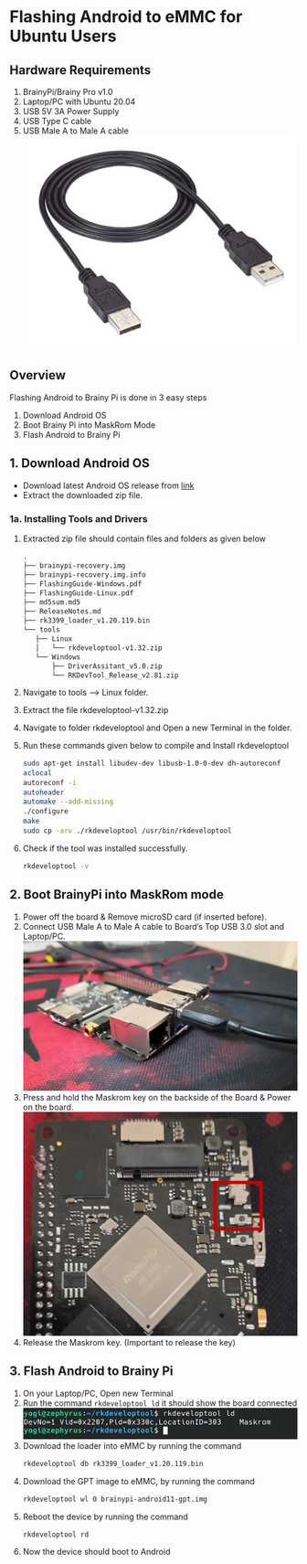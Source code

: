 # Flashing Android to eMMC for Ubuntu Users

## Hardware Requirements
1. BrainyPi/Brainy Pro v1.0
2. Laptop/PC with Ubuntu 20.04 
3. USB 5V 3A Power Supply 
4. USB Type C cable 
5. USB Male A to Male A cable
   ![img](assets/image5.jpg)

## Overview 
Flashing Android to Brainy Pi is done in 3 easy steps 

1.  Download Android OS
2.  Boot Brainy Pi into MaskRom Mode
3.  Flash Android to Brainy Pi

## 1. Download Android OS 

-   Download latest Android OS release from [link](https://github.com/brainypi/android-releases/releases/latest/download/brainypi-android11-22.12.10.zip)
-   Extract the downloaded zip file. 

### 1a. Installing Tools and Drivers 

1. Extracted zip file should contain files and folders as given below
   ```
   .
   ├── brainypi-recovery.img
   ├── brainypi-recovery.img.info
   ├── FlashingGuide-Windows.pdf
   ├── FlashingGuide-Linux.pdf
   ├── md5sum.md5
   ├── ReleaseNotes.md
   ├── rk3399_loader_v1.20.119.bin
   └── tools
      ├── Linux
      │   └── rkdeveloptool-v1.32.zip
      └── Windows
          ├── DriverAssitant_v5.0.zip
          └── RKDevTool_Release_v2.81.zip
   ```

1. Navigate to tools —-> Linux folder.
2. Extract the file rkdeveloptool-v1.32.zip
3. Navigate to folder rkdeveloptool and Open a new Terminal in the folder. 
4. Run these commands given below to compile and Install rkdeveloptool 
   ```sh
   sudo apt-get install libudev-dev libusb-1.0-0-dev dh-autoreconf
   aclocal
   autoreconf -i
   autoheader
   automake --add-missing
   ./configure
   make
   sudo cp -arv ./rkdeveloptool /usr/bin/rkdeveloptool
   ```
5. Check if the tool was installed successfully.
   ```sh
   rkdeveloptool -v
   ```    


## 2. Boot BrainyPi into MaskRom mode

1. Power off the board & Remove microSD card (if inserted before). 
1. Connect USB Male A to Male A cable to Board’s Top USB 3.0 slot and Laptop/PC.
   ![img](assets/image1.jpg)
1. Press and hold the Maskrom key on the backside of the Board & Power on the board. 
   ![img](assets/image4.jpg)
1. Release the Maskrom key. (Important to release the key)

## 3. Flash Android to Brainy Pi

1. On your Laptop/PC, Open new Terminal
2. Run the command `rkdeveloptool ld` it should show the board connected
   ![img](assets/lin1.png)
3. Download the loader into eMMC by running the command
   ```sh
   rkdeveloptool db rk3399_loader_v1.20.119.bin
   ```
4. Download the GPT image to eMMC, by running the command 
   ```sh
   rkdeveloptool wl 0 brainypi-android11-gpt.img
   ```
5. Reboot the device by running the command 
   ```sh
   rkdeveloptool rd
   ```
6. Now the device should boot to Android 
